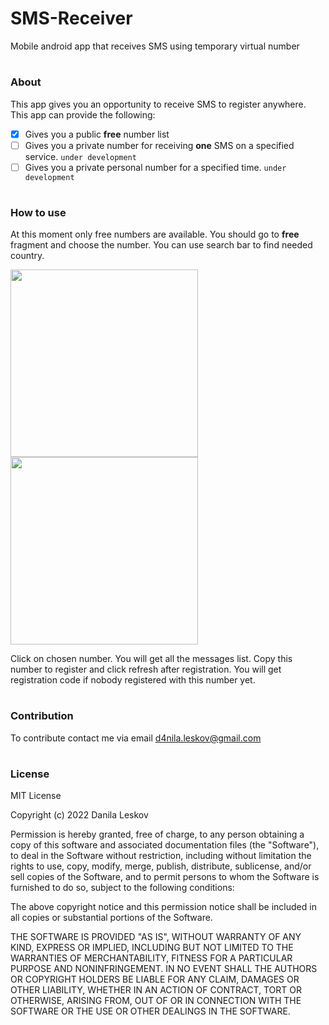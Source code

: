 # SMS-Receiver
Mobile android app that receives SMS using temporary virtual number
# 
### About
This app gives you an opportunity to receive SMS to register anywhere. This app can provide the following:
  - [x] Gives you a public __free__ number list
  - [ ] Gives you a private number for receiving __one__ SMS on a specified service. `under development`
  - [ ] Gives you a private personal number for a specified time. `under development`
#
### How to use
At this moment only free numbers are available. You should go to __free__ fragment and choose the number. You can use search bar to find needed country.

<p>
  <img src="https://imageup.ru/img55/3875780/photo_2022-01-31_14-15-33.jpg" width=300px></img>
  <img src="https://imageup.ru/img84/3875783/photo_2022-01-31_14-15-38.jpg" width=300px></img>
</p>
Click on chosen number. You will get all the messages list. Copy this number to register and click refresh after registration.
You will get registration code if nobody registered with this number yet.

#
### Contribution
To contribute contact me via email d4nila.leskov@gmail.com
#

### License
MIT License

Copyright (c) 2022 Danila Leskov

Permission is hereby granted, free of charge, to any person obtaining a copy
of this software and associated documentation files (the "Software"), to deal
in the Software without restriction, including without limitation the rights
to use, copy, modify, merge, publish, distribute, sublicense, and/or sell
copies of the Software, and to permit persons to whom the Software is
furnished to do so, subject to the following conditions:

The above copyright notice and this permission notice shall be included in all
copies or substantial portions of the Software.

THE SOFTWARE IS PROVIDED "AS IS", WITHOUT WARRANTY OF ANY KIND, EXPRESS OR
IMPLIED, INCLUDING BUT NOT LIMITED TO THE WARRANTIES OF MERCHANTABILITY,
FITNESS FOR A PARTICULAR PURPOSE AND NONINFRINGEMENT. IN NO EVENT SHALL THE
AUTHORS OR COPYRIGHT HOLDERS BE LIABLE FOR ANY CLAIM, DAMAGES OR OTHER
LIABILITY, WHETHER IN AN ACTION OF CONTRACT, TORT OR OTHERWISE, ARISING FROM,
OUT OF OR IN CONNECTION WITH THE SOFTWARE OR THE USE OR OTHER DEALINGS IN THE
SOFTWARE.
#
